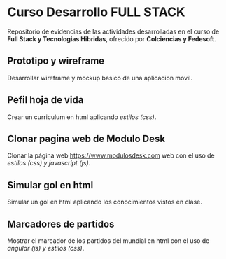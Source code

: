 Curso Desarrollo FULL STACK
===========================
Repositorio de evidencias de las actividades desarrolladas en el curso de **Full Stack y Tecnologias Hibridas**, ofrecido por **Colciencias y Fedesoft**.


## Prototipo y wireframe
Desarrollar wireframe y mockup basico de una aplicacion movil.

## Pefil hoja de vida
Crear un curriculum en html aplicando _estilos (css)_.

## Clonar pagina web de Modulo Desk
Clonar la página web https://www.modulosdesk.com web con el uso de _estilos (css) y javascript (js)_.

## Simular gol en html
Simular un gol en html aplicando los conocimientos vistos en clase.

## Marcadores de partidos
Mostrar el marcador de los partidos del mundial en html con el uso de _angular (js) y estilos (css)_.

